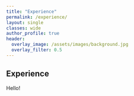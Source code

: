 ```yaml
---  
title: "Experience"
permalink: /experience/
layout: single
classes: wide
author_profile: true
header:
  overlay_image: /assets/images/background.jpg
  overlay_filter: 0.5
---
```

## Experience

Hello!
